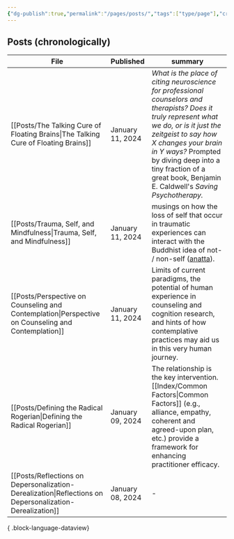 ```yaml
---
{"dg-publish":true,"permalink":"/pages/posts/","tags":["type/page"],"created":"2024-01-12T07:27:53.053-08:00","updated":"2024-01-11T11:24:16.000-08:00"}
---
```


## Posts (chronologically)
| File                                                                                                        | Published        | summary                                                                                                                                                                                                                                                                                                        |
| ----------------------------------------------------------------------------------------------------------- | ---------------- | -------------------------------------------------------------------------------------------------------------------------------------------------------------------------------------------------------------------------------------------------------------------------------------------------------------- |
| [[Posts/The Talking Cure of Floating Brains\|The Talking Cure of Floating Brains]]                       | January 11, 2024 | _What is the place of citing neuroscience for professional counselors and therapists? Does it truly represent what we do, or is it just the zeitgeist to say how X changes your brain in Y ways?_ Prompted by diving deep into a tiny fraction of a great book, Benjamin E. Caldwell's *Saving Psychotherapy.* |
| [[Posts/Trauma, Self, and Mindfulness\|Trauma, Self, and Mindfulness]]                                   | January 11, 2024 | musings on how the loss of self that occur in traumatic experiences can interact with the Buddhist idea of not- / non-self ([anatta](https://www.blogger.com/u/1/blog/post/edit/7448175482537401591/5695876508634988498#)).                                                                                    |
| [[Posts/Perspective on Counseling and Contemplation\|Perspective on Counseling and Contemplation]]       | January 11, 2024 | Limits of current paradigms, the potential of human experience in counseling and cognition research, and hints of how contemplative practices may aid us in this very human journey.                                                                                                                           |
| [[Posts/Defining the Radical Rogerian\|Defining the Radical Rogerian]]                                   | January 09, 2024 | The relationship is the key intervention. [[Index/Common Factors\|Common Factors]] (e.g., alliance, empathy, coherent and agreed-upon plan, etc.) provide a framework for enhancing practitioner efficacy.                                                                                                                           |
| [[Posts/Reflections on Depersonalization-Derealization\|Reflections on Depersonalization-Derealization]] | January 08, 2024 | \-                                                                                                                                                                                                                                                                                                             |

{ .block-language-dataview}
